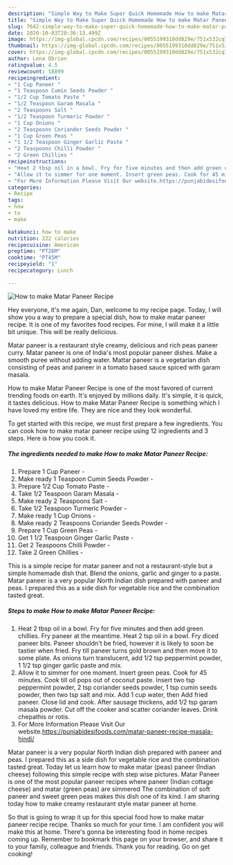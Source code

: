 ```yaml
---
description: "Simple Way to Make Super Quick Homemade How to make Matar Paneer Recipe"
title: "Simple Way to Make Super Quick Homemade How to make Matar Paneer Recipe"
slug: 7642-simple-way-to-make-super-quick-homemade-how-to-make-matar-paneer-recipe
date: 2020-10-03T20:36:13.499Z
image: https://img-global.cpcdn.com/recipes/0055199310dd829e/751x532cq70/how-to-make-matar-paneer-recipe-recipe-main-photo.jpg
thumbnail: https://img-global.cpcdn.com/recipes/0055199310dd829e/751x532cq70/how-to-make-matar-paneer-recipe-recipe-main-photo.jpg
cover: https://img-global.cpcdn.com/recipes/0055199310dd829e/751x532cq70/how-to-make-matar-paneer-recipe-recipe-main-photo.jpg
author: Lena Obrien
ratingvalue: 4.5
reviewcount: 18899
recipeingredient:
- "1 Cup Paneer "
- "1 Teaspoon Cumin Seeds Powder "
- "1/2 Cup Tomato Paste "
- "1/2 Teaspoon Garam Masala "
- "2 Teaspoons Salt "
- "1/2 Teaspoon Turmeric Powder "
- "1 Cup Onions "
- "2 Teaspoons Coriander Seeds Powder "
- "1 Cup Green Peas "
- "1 1/2 Teaspoon Ginger Garlic Paste "
- "2 Teaspoons Chilli Powder "
- "2 Green Chillies "
recipeinstructions:
- "Heat 2 tbsp oil in a bowl. Fry for five minutes and then add green chillies. Fry paneer at the meantime. Heat 2 tsp oil in a bowl. Fry diced paneer bits. Paneer shouldn&#39;t be fried, however it is likely to soon be tastier when fried. Fry till paneer turns gold brown and then move it to some plate. As onions turn translucent, add 1/2 tsp peppermint powder, 1 1/2 tsp ginger garlic paste and mix."
- "Allow it to simmer for one moment. Insert green peas. Cook for 45 minutes. Cook till oil pops out of coconut paste. Insert two tsp peppermint powder, 2 tsp coriander seeds powder, 1 tsp cumin seeds powder, then two tsp salt and mix. Add 1 cup water, then Add fried paneer. Close lid and cook. After sausage thickens, add 1/2 tsp garam masala powder. Cut off the cooker and scatter coriander leaves. Drink chepathis or rotis."
- "For More Information Please Visit Our website.https://punjabidesifoods.com/matar-paneer-recipe-masala-hindi/"
categories:
- Recipe
tags:
- how
- to
- make

katakunci: how to make 
nutrition: 222 calories
recipecuisine: American
preptime: "PT26M"
cooktime: "PT45M"
recipeyield: "1"
recipecategory: Lunch

---
```



![How to make Matar Paneer Recipe](https://img-global.cpcdn.com/recipes/0055199310dd829e/751x532cq70/how-to-make-matar-paneer-recipe-recipe-main-photo.jpg)

Hey everyone, it's me again, Dan, welcome to my recipe page. Today, I will show you a way to prepare a special dish, how to make matar paneer recipe. It is one of my favorites food recipes. For mine, I will make it a little bit unique. This will be really delicious.

Matar paneer is a restaurant style creamy, delicious and rich peas paneer curry. Matar paneer is one of India&#39;s most popular paneer dishes. Make a smooth puree without adding water. Mattar paneer is a vegetarian dish consisting of peas and paneer in a tomato based sauce spiced with garam masala.

How to make Matar Paneer Recipe is one of the most favored of current trending foods on earth. It's enjoyed by millions daily. It's simple, it is quick, it tastes delicious. How to make Matar Paneer Recipe is something which I have loved my entire life. They are nice and they look wonderful.


To get started with this recipe, we must first prepare a few ingredients. You can cook how to make matar paneer recipe using 12 ingredients and 3 steps. Here is how you cook it.

<!--inarticleads1-->

##### The ingredients needed to make How to make Matar Paneer Recipe:

1. Prepare 1 Cup Paneer -
1. Make ready 1 Teaspoon Cumin Seeds Powder -
1. Prepare 1/2 Cup Tomato Paste -
1. Take 1/2 Teaspoon Garam Masala -
1. Make ready 2 Teaspoons Salt -
1. Take 1/2 Teaspoon Turmeric Powder -
1. Make ready 1 Cup Onions -
1. Make ready 2 Teaspoons Coriander Seeds Powder -
1. Prepare 1 Cup Green Peas -
1. Get 1 1/2 Teaspoon Ginger Garlic Paste -
1. Get 2 Teaspoons Chilli Powder -
1. Take 2 Green Chillies -


This is a simple recipe for matar paneer and not a restaurant-style but a simple homemade dish that. Blend the onions, garlic and ginger to a paste. Matar paneer is a very popular North Indian dish prepared with paneer and peas. I prepared this as a side dish for vegetable rice and the combination tasted great. 

<!--inarticleads2-->

##### Steps to make How to make Matar Paneer Recipe:

1. Heat 2 tbsp oil in a bowl. Fry for five minutes and then add green chillies. Fry paneer at the meantime. Heat 2 tsp oil in a bowl. Fry diced paneer bits. Paneer shouldn&#39;t be fried, however it is likely to soon be tastier when fried. Fry till paneer turns gold brown and then move it to some plate. As onions turn translucent, add 1/2 tsp peppermint powder, 1 1/2 tsp ginger garlic paste and mix.
1. Allow it to simmer for one moment. Insert green peas. Cook for 45 minutes. Cook till oil pops out of coconut paste. Insert two tsp peppermint powder, 2 tsp coriander seeds powder, 1 tsp cumin seeds powder, then two tsp salt and mix. Add 1 cup water, then Add fried paneer. Close lid and cook. After sausage thickens, add 1/2 tsp garam masala powder. Cut off the cooker and scatter coriander leaves. Drink chepathis or rotis.
1. For More Information Please Visit Our website.https://punjabidesifoods.com/matar-paneer-recipe-masala-hindi/


Matar paneer is a very popular North Indian dish prepared with paneer and peas. I prepared this as a side dish for vegetable rice and the combination tasted great. Today let us learn how to make matar (peas) paneer (Indian cheese) following this simple recipe with step wise pictures. Matar Paneer is one of the most popular paneer recipes where paneer (Indian cottage cheese) and matar (green peas) are simmered The combination of soft paneer and sweet green peas makes this dish one of its kind. I am sharing today how to make creamy restaurant style matar paneer at home. 

So that is going to wrap it up for this special food how to make matar paneer recipe recipe. Thanks so much for your time. I am confident you will make this at home. There's gonna be interesting food in home recipes coming up. Remember to bookmark this page on your browser, and share it to your family, colleague and friends. Thank you for reading. Go on get cooking!
